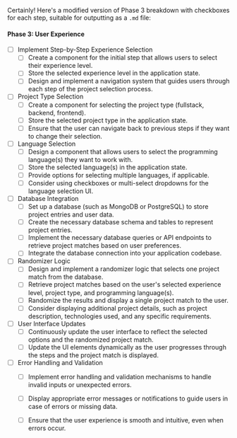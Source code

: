 Certainly! Here's a modified version of Phase 3 breakdown with checkboxes for each step, suitable for outputting as a `.md` file:

#### Phase 3: User Experience

- [ ] Implement Step-by-Step Experience Selection
  - [ ] Create a component for the initial step that allows users to select their experience level.
  - [ ] Store the selected experience level in the application state.
  - [ ] Design and implement a navigation system that guides users through each step of the project selection process.

- [ ] Project Type Selection
  - [ ] Create a component for selecting the project type (fullstack, backend, frontend).
  - [ ] Store the selected project type in the application state.
  - [ ] Ensure that the user can navigate back to previous steps if they want to change their selection.

- [ ] Language Selection
  - [ ] Design a component that allows users to select the programming language(s) they want to work with.
  - [ ] Store the selected language(s) in the application state.
  - [ ] Provide options for selecting multiple languages, if applicable.
  - [ ] Consider using checkboxes or multi-select dropdowns for the language selection UI.

- [ ] Database Integration
  - [ ] Set up a database (such as MongoDB or PostgreSQL) to store project entries and user data.
  - [ ] Create the necessary database schema and tables to represent project entries.
  - [ ] Implement the necessary database queries or API endpoints to retrieve project matches based on user preferences.
  - [ ] Integrate the database connection into your application codebase.

- [ ] Randomizer Logic
  - [ ] Design and implement a randomizer logic that selects one project match from the database.
  - [ ] Retrieve project matches based on the user's selected experience level, project type, and programming language(s).
  - [ ] Randomize the results and display a single project match to the user.
  - [ ] Consider displaying additional project details, such as project description, technologies used, and any specific requirements.

- [ ] User Interface Updates
  - [ ] Continuously update the user interface to reflect the selected options and the randomized project match.
  - [ ] Update the UI elements dynamically as the user progresses through the steps and the project match is displayed.

- [ ] Error Handling and Validation
  - [ ] Implement error handling and validation mechanisms to handle invalid inputs or unexpected errors.
  - [ ] Display appropriate error messages or notifications to guide users in case of errors or missing data.
  - [ ] Ensure that the user experience is smooth and intuitive, even when errors occur.


